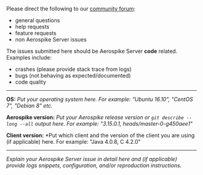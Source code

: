 Please direct the following to our [community forum](https://discuss.aerospike.com/):
- general questions
- help requests
- feature requests
- non Aerospike Server issues

The issues submitted here should be Aerospike Server **code** related. Examples include:
- crashes (please provide stack trace from logs)
- bugs (not behaving as expected/documented)
- code quality

__________

**OS:** *Put your operating system here. For example: "Ubuntu 16.10", "CentOS 7", "Debian 8" etc.*

**Aerospike version:** *Put your Aerospike release version or `git describe --long --all` output here. For example: "3.15.0.1, heads/master-0-g450aee1"*

**Client version:** *Put which client and the version of the client you are using (if applicable) here. For example: "Java 4.0.8, C 4.2.0"

__________

*Explain your _Aerospike Server_ issue in detail here and (if applicable) provide logs snippets, configuration, and/or reproduction instructions.*

